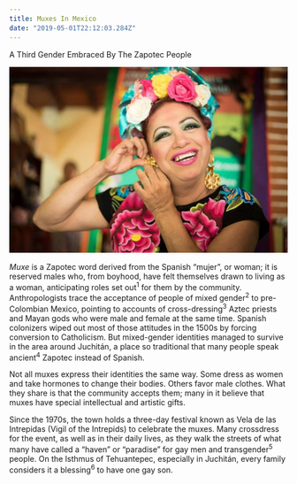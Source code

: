 ```yaml
---
title: Muxes In Mexico
date: "2019-05-01T22:12:03.284Z"
---
```


A Third Gender Embraced By The Zapotec People

![Muxes](./muxes.jpg)

_Muxe_ is a Zapotec word derived from the Spanish “mujer”, or woman; it is reserved males who, from boyhood, have felt themselves drawn to living as a woman, anticipating roles set out<sup>1</sup> for them by the community.
Anthropologists trace the acceptance of people of mixed gender<sup>2</sup> to pre-Colombian Mexico, pointing to accounts of cross-dressing<sup>3</sup> Aztec priests and Mayan gods who were male and female at the same time. Spanish colonizers wiped out most of those attitudes in the 1500s by forcing conversion to Catholicism. But mixed-gender identities managed to survive in the area around Juchitán, a place so traditional that many people speak ancient<sup>4</sup> Zapotec instead of Spanish.</p>

Not all muxes express their identities the same way. Some dress as women and take hormones to change their bodies. Others favor male clothes. What they share is that the community accepts them; many in it believe that muxes have special intellectual and artistic gifts.

Since the 1970s, the town holds a three-day festival known as Vela de las Intrepidas (Vigil of the Intrepids) to celebrate the muxes. Many crossdress for the event, as well as in their daily lives, as they walk the streets of what many have called a “haven” or “paradise” for gay men and transgender<sup>5</sup> people. On the Isthmus of Tehuantepec, especially in Juchitán, every family considers it a blessing<sup>6</sup> to have one gay son.
